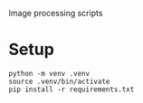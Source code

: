 Image processing scripts

# Setup

```
python -m venv .venv
source .venv/bin/activate
pip install -r requirements.txt
```
